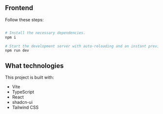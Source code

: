 ## Frontend

Follow these steps:

```sh

# Install the necessary dependencies.
npm i

# Start the development server with auto-reloading and an instant preview.
npm run dev
```

## What technologies

This project is built with:

- Vite
- TypeScript
- React
- shadcn-ui
- Tailwind CSS
